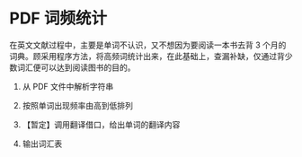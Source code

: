 # PDF 词频统计

在英文文献过程中，主要是单词不认识，又不想因为要阅读一本书去背 3 个月的词典。顾采用程序方法，将高频词统计出来，在此基础上，查漏补缺，仅通过背少数词汇便可以达到阅读图书的目的。

1. 从 PDF 文件中解析字符串
2. 按照单词出现频率由高到低排列

3. 【暂定】调用翻译借口，给出单词的翻译内容
4. 输出词汇表